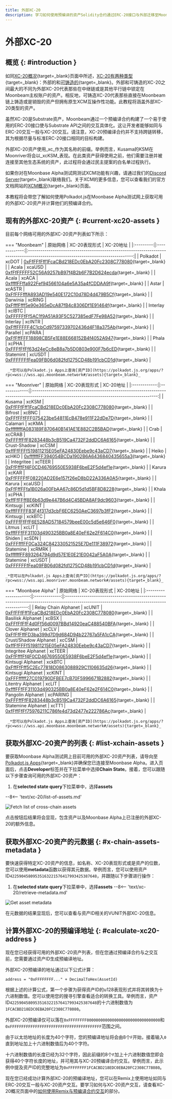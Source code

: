 ```yaml
---
title: 外部XC-20
description: 学习如何使用预编译的资产Solidity合约通过ERC-20接口与外部迁移至Moonbeam的跨链Token交互。
---
```


# 外部XC-20

## 概览 {: #introduction }

如同[XC-20概况](/builders/interoperability/xcm/xc20/overview){target=_blank}页面中所述，[XC-20有两种类型](/builders/interoperability/xcm/xc20/overview#types-of-xc-20s){target=_blank}：外部的和[可铸造的](/builders/interoperability/xcm/xc20/overview#types-of-xc-20s){target=_blank}。外部和可铸造的XC-20之间最大的不同为外部XC-20代表那些在中继链或是其他平行链中锁定在Moonbeam主权账户的资产。相反地，可铸造XC-20代表那些直接在Moonbeam链上铸造或是销毁的资产但拥有原生XCM互操作性功能。此教程将涵盖外部XC-20类型的资产。 

虽然XC-20是Substrate资产，Moonbeam通过一个预编译合约构建了一个易于使用的ERC-20接口使与Substrate API之间的交互具体化。这让开发者能够如同与ERC-20交互一般与XC-20交互。请注意，XC-20预编译合约并不支持跨链转移，其为根据尽量与标准ERC-20接口相同的目标构建。

外部XC-20资产使用_xc_作为其名称的前缀。举例而言，Kusama的KSM在Moonriver将会以_xcKSM_表现。在此类资产获得使用之前，他们需要注册并被连接至其他生态系统的资产，此过程将会通过民主提案的白名单过程执行。

如果你对在Moonbase Alpha测试网测试XCM功能有兴趣，请通过我们的[Discord Server](https://discord.gg/PfpUATX){target=_blank}联络我们。关于XCM的更多信息，您可以查看我们的官方文档网站的[XCM概况](/builders/interoperability/xcm/overview/){target=_blank}页面。

本教程将会带您了解如何使用Polkadot.js在Moonbase Alpha测试网上获取可用的外部XC-20资产并计算他们的预编译合约。

## 现有的外部XC-20资产 {: #current-xc20-assets }

目前每个网络可用的外部XC-20资产列表如下所示：

=== "Moonbeam"
    | 原始网络  | XC-20表现形式 |                                                             XC-20地址                                                             |
    |:---------:|:-------------:|:---------------------------------------------------------------------------------------------------------------------------------:|
    | Polkadot  |     xcDOT     | [0xFfFFfFff1FcaCBd218EDc0EbA20Fc2308C778080](https://moonscan.io/token/0xFfFFfFff1FcaCBd218EDc0EbA20Fc2308C778080){target=_blank} |
    |   Acala   |    xcaUSD     | [0xfFfFFFFF52C56A9257bB97f4B2b6F7B2D624ecda](https://moonscan.io/token/0xfFfFFFFF52C56A9257bB97f4B2b6F7B2D624ecda){target=_blank} |
    |   Acala   |     xcACA     | [0xffffFFffa922Fef94566104a6e5A35a4fCDDAA9f](https://moonscan.io/token/0xffffFFffa922Fef94566104a6e5A35a4fCDDAA9f){target=_blank} |
    |   Astar   |    xcASTR     | [0xFfFFFfffA893AD19e540E172C10d78D4d479B5Cf](https://moonscan.io/token/0xFfFFFfffA893AD19e540E172C10d78D4d479B5Cf){target=_blank} |
    | Darwinia  |    xcRING     | [0xFfffFfff5e90e365eDcA87fB4c8306Df1E91464f](https://moonscan.io/token/0xFfffFfff5e90e365eDcA87fB4c8306Df1E91464f){target=_blank} |
    | Interlay  |    xcIBTC     | [0xFFFFFfFf5AC1f9A51A93F5C527385edF7Fe98A52](https://moonscan.io/token/0xFFFFFfFf5AC1f9A51A93F5C527385edF7Fe98A52){target=_blank} |
    | Interlay  |    xcINTR     | [0xFffFFFFF4C1cbCd97597339702436d4F18a375Ab](https://moonscan.io/token/0xFffFFFFF4C1cbCd97597339702436d4F18a375Ab){target=_blank} |
    | Parallel  |    xcPARA     | [0xFfFffFFF18898CB5Fe1E88E668152B4f4052A947](https://moonscan.io/token/0xFfFffFFF18898CB5Fe1E88E668152B4f4052A947){target=_blank} |
    |   Phala   |     xcPHA     | [0xFFFfFfFf63d24eCc8eB8a7b5D0803e900F7b6cED](https://moonscan.io/token/0xFFFfFfFf63d24eCc8eB8a7b5D0803e900F7b6cED){target=_blank} |
    | Statemint |    xcUSDT     | [0xFFFFFFfFea09FB06d082fd1275CD48b191cbCD1d](https://moonscan.io/token/0xFFFFFFfFea09FB06d082fd1275CD48b191cbCD1d){target=_blank} |

     _*您可以在Polkadot.js Apps上查询[资产ID](https://polkadot.js.org/apps/?rpc=wss://wss.api.moonbeam.network#/assets){target=_blank}_

=== "Moonriver"
    |   原始网络   | XC-20表现形式 |                                                                  XC-20地址                                                                  |
    |:------------:|:-------------:|:-------------------------------------------------------------------------------------------------------------------------------------------:|
    |    Kusama    |     xcKSM     | [0xFfFFfFff1FcaCBd218EDc0EbA20Fc2308C778080](https://moonriver.moonscan.io/token/0xffffffff1fcacbd218edc0eba20fc2308c778080){target=_blank} |
    |   Bifrost    |     xcBNC     | [0xFFfFFfFFF075423be54811EcB478e911F22dDe7D](https://moonriver.moonscan.io/token/0xFFfFFfFFF075423be54811EcB478e911F22dDe7D){target=_blank} |
    |   Calamari   |     xcKMA     | [0xffffffffA083189F870640B141AE1E882C2B5BAD](https://moonriver.moonscan.io/token/0xffffffffA083189F870640B141AE1E882C2B5BAD){target=_blank} |
    |     Crab     |    xcCRAB     | [0xFFFffFfF8283448b3cB519Ca4732F2ddDC6A6165](https://moonriver.moonscan.io/token/0xFFFffFfF8283448b3cB519Ca4732F2ddDC6A6165){target=_blank} |
    | Crust-Shadow |     xcCSM     | [0xffFfFFFf519811215E05eFA24830Eebe9c43aCD7](https://moonriver.moonscan.io/token/0xffFfFFFf519811215E05eFA24830Eebe9c43aCD7){target=_blank} |
    |    Heiko     |     xcHKO     | [0xffffffFF394054BCDa1902B6A6436840435655a3](https://moonriver.moonscan.io/token/0xffffffFF394054BCDa1902B6A6436840435655a3){target=_blank} |
    |  Integritee  |    xcTEER     | [0xFfFfffFf4F0CD46769550E5938F6beE2F5d4ef1e](https://moonriver.moonscan.io/token/0xFfFfffFf4F0CD46769550E5938F6beE2F5d4ef1e){target=_blank} |
    |    Karura    |     xcKAR     | [0xFfFFFFfF08220AD2E6e157f26eD8bD22A336A0A5](https://moonriver.moonscan.io/token/0xFfFFFFfF08220AD2E6e157f26eD8bD22A336A0A5){target=_blank} |
    |    Karura    |    xcaUSD     | [0xFfFffFFfa1B026a00FbAA67c86D5d1d5BF8D8228](https://moonriver.moonscan.io/token/0xFfFffFFfa1B026a00FbAA67c86D5d1d5BF8D8228){target=_blank} |
    |    Khala     |     xcPHA     | [0xffFfFFff8E6b63d9e447B6d4C45BDA8AF9dc9603](https://moonriver.moonscan.io/token/0xffFfFFff8E6b63d9e447B6d4C45BDA8AF9dc9603){target=_blank} |
    |   Kintsugi   |    xcKINT     | [0xfffFFFFF83F4f317d3cbF6EC6250AeC3697b3fF2](https://moonriver.moonscan.io/token/0xfffFFFFF83F4f317d3cbF6EC6250AeC3697b3fF2){target=_blank} |
    |   Kintsugi   |    xckBTC     | [0xFFFfFfFfF6E528AD57184579beeE00c5d5e646F0](https://moonriver.moonscan.io/token/0xFFFfFfFfF6E528AD57184579beeE00c5d5e646F0){target=_blank} |
    |    Litmus    |     xcLIT     | [0xfffFFfFF31103d490325BB0a8E40eF62e2F614C0](https://moonriver.moonscan.io/token/0xfffFFfFF31103d490325BB0a8E40eF62e2F614C0){target=_blank} |
    |    Shiden    |     xcSDN     | [0xFFFfffFF0Ca324C842330521525E7De111F38972](https://moonriver.moonscan.io/token/0xFFFfffFF0Ca324C842330521525E7De111F38972){target=_blank} |
    |  Statemine   |    xcRMRK     | [0xffffffFF893264794d9d57E1E0E21E0042aF5A0A](https://moonriver.moonscan.io/token/0xffffffFF893264794d9d57E1E0E21E0042aF5A0A){target=_blank} |
    |  Statemine   |    xcUSDT     | [0xFFFFFFfFea09FB06d082fd1275CD48b191cbCD1d](https://moonriver.moonscan.io/token/0xFFFFFFfFea09FB06d082fd1275CD48b191cbCD1d){target=_blank} |

    _*您可以在Polkadot.js Apps上查询[资产ID](https://polkadot.js.org/apps/?rpc=wss://wss.api.moonriver.moonbeam.network#/assets){target=_blank}_

=== "Moonbase Alpha"
    |       原始网络        | XC-20表现形式 |                                                                 XC-20地址                                                                  |
    |:---------------------:|:-------------:|:------------------------------------------------------------------------------------------------------------------------------------------:|
    | Relay Chain Alphanet  |    xcUNIT     | [0xFfFFfFff1FcaCBd218EDc0EbA20Fc2308C778080](https://moonbase.moonscan.io/token/0xFfFFfFff1FcaCBd218EDc0EbA20Fc2308C778080){target=_blank} |
    |   Basilisk Alphanet   |     xcBSX     | [0xFFfFfFfF4d0Ff56d0097BBd14920eaC488540BFA](https://moonbase.moonscan.io/token/0xFFfFfFfF4d0Ff56d0097BBd14920eaC488540BFA){target=_blank} |
    |    Clover Alphanet    |     xcCLV     | [0xFfFfFffFD3ba399d7D9d684D94b22767a5FA1cCA](https://moonbase.moonscan.io/token/0xFfFfFffFD3ba399d7D9d684D94b22767a5FA1cCA){target=_blank} |
    | Crust/Shadow Alphanet |     xcCSM     | [0xffFfFFFf519811215E05eFA24830Eebe9c43aCD7](https://moonbase.moonscan.io/token/0xffFfFFFf519811215E05eFA24830Eebe9c43aCD7){target=_blank} |
    |  Integritee Alphanet  |    xcTEER     | [0xFfFfffFf4F0CD46769550E5938F6beE2F5d4ef1e](https://moonbase.moonscan.io/token/0xFfFfffFf4F0CD46769550E5938F6beE2F5d4ef1e){target=_blank} |
    |   Kintsugi Alphanet   |    xckBTC     | [0xFffFfFff5C2Ec77818D0863088929C1106635d26](https://moonbase.moonscan.io/token/0xFffFfFff5C2Ec77818D0863088929C1106635d26){target=_blank} |
    |   Kintsugi Alphanet   |    xcKINT     | [0xFFFfffff27C019790DFBEE7cB70F5996671B2882](https://moonbase.moonscan.io/token/0xFFFfffff27C019790DFBEE7cB70F5996671B2882){target=_blank} |
    |   Litentry Alphanet   |     xcLIT     | [0xfffFFfFF31103d490325BB0a8E40eF62e2F614C0](https://moonbase.moonscan.io/token/0xfffFFfFF31103d490325BB0a8E40eF62e2F614C0){target=_blank} |
    |   Pangolin Alphanet   |   xcPARING    | [0xFFFffFfF8283448b3cB519Ca4732F2ddDC6A6165](https://moonbase.moonscan.io/token/0xFFFffFfF8283448b3cB519Ca4732F2ddDC6A6165){target=_blank} |
    |  Statemine Alphanet   |     xcTT1     | [0xfFffFfFf75976211C786fe4d73d2477e222786Ac](https://moonbase.moonscan.io/token/0xfFffFfFf75976211C786fe4d73d2477e222786Ac){target=_blank} |

     _*您可以在Polkadot.js Apps上查询[资产ID](https://polkadot.js.org/apps/?rpc=wss://wss.api.moonbase.moonbeam.network#/assets){target=_blank}_

## 获取外部XC-20资产的列表 {: #list-xchain-assets }

要获取Moonbase Alpha测试网上目前可用的外部XC-20资产列表，请导向至[Polkadot.js Apps](https://polkadot.js.org/apps/?rpc=wss://wss.api.moonbase.moonbeam.network#/explorer){target=_blank}并确保您已连接至Moonbase Alpha。进入页面后，点击**Developer**标签并在下拉菜单中选择**Chain State**。接着，您可以跟随以下步骤查询可用的外部XC-20资产：

1. 在**selected state query**下拉菜单中，选择**assets**

--8<-- 'text/xc-20/list-of-assets.md'

![Fetch list of cross-chain assets](/images/builders/interoperability/xcm/xc20/xc20/xc20-1.png)

点击按钮后结果将会显现，包含资产以及Moonbase Alpha上已注册的外部XC-20的额外信息。

## 获取外部XC-20资产的元数据 {: #x-chain-assets-metadata }

要快速获得特定XC-20资产的信息，如名称、XC-20表现形式或是资产的位数，您可以使用**metadata**函数以获得其元数据。举例而言，您可以使用资产ID`42259045809535163221576417993425387648`，并跟随以下步骤进行操作：

1. 在**selected state query**下拉菜单中，选择**assets**
--8<-- 'text/xc-20/retrieve-metadata.md'

![Get asset metadata](/images/builders/interoperability/xcm/xc20/xc20/xc20-2.png)

在元数据的结果显现后，您可以查看与资产ID相关的VUNIT外部XC-20信息。

## 计算外部XC-20的预编译地址 {: #calculate-xc20-address }

现在您已经获得可用的外部XC-20资产列表，但在您通过预编译合约与之交互前，您需要通过资产ID生成预编译地址。

外部XC-20预编译的地址通过以下公式计算：

```
address = "0xFFFFFFFF..." + DecimalToHex(AssetId)
```

根据上述的计算公式，第一个步骤为获得资产ID的u128表现形式并将其转换为十六进制数值。您可以使用您的搜寻引擎查看适合的转换工具。举例而言，资产ID`42259045809535163221576417993425387648`的十六进制数值为`1FCACBD218EDC0EBA20FC2308C778080`。

外部XC-20预编译仅可以落在`0xFFFFFFFF00000000000000000000000000000000`和`0xFFFFFFFFFFFFFFFFFFFFFFFFFFFFFFFFFFFFFFFF`范围之间。

由于以太坊地址的长度为40个字符，您的预编译地址将会由8个`F`开始，接着输入`0`直到地址加上十六进制数值后为40个字符。

十六进制数值的长度已经为32个字符，因此前缀的8个`F`加上十六进制数值您即会获得40个字符长度的地址，并可用其与XC-20预编译合约交互。举例而言，此示例中提及资产ID的完整地址为`0xFFFFFFFF1FCACBD218EDC0EBA20FC2308C778080`。

现在您已经成功计算外部XC-20的预编译地址，您可以在Remix上使用地址如同与ERC-20交互一般与XC-20资产交互。要学习如何与XC-20资产交互，请查看XC-20概况页面中的[如何使用Remix与预编译合约交互](/builders/interoperability/xcm/xc20/overview/#interact-with-the-precompile-using-remix)的部分。
